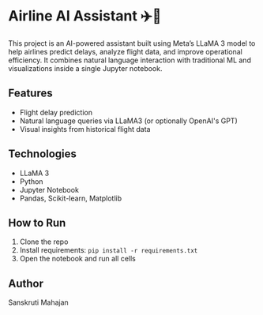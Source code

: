 # Airline AI Assistant ✈️🤖

This project is an AI-powered assistant built using Meta’s LLaMA 3 model to help airlines predict delays, analyze flight data, and improve operational efficiency. It combines natural language interaction with traditional ML and visualizations inside a single Jupyter notebook.

## Features
- Flight delay prediction
- Natural language queries via LLaMA3 (or optionally OpenAI's GPT)
- Visual insights from historical flight data

## Technologies
- LLaMA 3
- Python
- Jupyter Notebook
- Pandas, Scikit-learn, Matplotlib

## How to Run
1. Clone the repo
2. Install requirements: `pip install -r requirements.txt`
3. Open the notebook and run all cells

## Author
Sanskruti Mahajan
